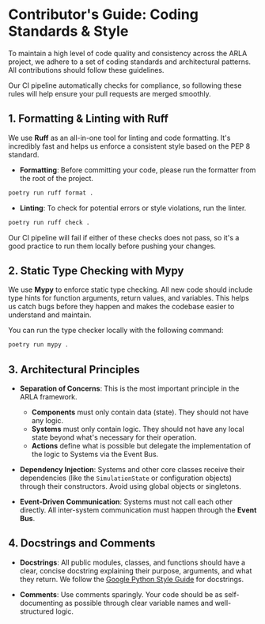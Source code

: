 # Contributor's Guide: Coding Standards & Style

To maintain a high level of code quality and consistency across the ARLA project, we adhere to a set of coding standards and architectural patterns. All contributions should follow these guidelines.

Our CI pipeline automatically checks for compliance, so following these rules will help ensure your pull requests are merged smoothly.

## 1. Formatting & Linting with Ruff

We use **Ruff** as an all-in-one tool for linting and code formatting. It's incredibly fast and helps us enforce a consistent style based on the PEP 8 standard.

- **Formatting**: Before committing your code, please run the formatter from the root of the project.

```bash
poetry run ruff format .
```

- **Linting**: To check for potential errors or style violations, run the linter.

```bash
poetry run ruff check .
```

Our CI pipeline will fail if either of these checks does not pass, so it's a good practice to run them locally before pushing your changes.

## 2. Static Type Checking with Mypy

We use **Mypy** to enforce static type checking. All new code should include type hints for function arguments, return values, and variables. This helps us catch bugs before they happen and makes the codebase easier to understand and maintain.

You can run the type checker locally with the following command:

```bash
poetry run mypy .
```

## 3. Architectural Principles

- **Separation of Concerns**: This is the most important principle in the ARLA framework.
  - **Components** must only contain data (state). They should not have any logic.
  - **Systems** must only contain logic. They should not have any local state beyond what's necessary for their operation.
  - **Actions** define what is possible but delegate the implementation of the logic to Systems via the Event Bus.

- **Dependency Injection**: Systems and other core classes receive their dependencies (like the `SimulationState` or configuration objects) through their constructors. Avoid using global objects or singletons.

- **Event-Driven Communication**: Systems must not call each other directly. All inter-system communication must happen through the **Event Bus**.

## 4. Docstrings and Comments

- **Docstrings**: All public modules, classes, and functions should have a clear, concise docstring explaining their purpose, arguments, and what they return. We follow the [Google Python Style Guide](https://google.github.io/styleguide/pyguide.html) for docstrings.

- **Comments**: Use comments sparingly. Your code should be as self-documenting as possible through clear variable names and well-structured logic.
